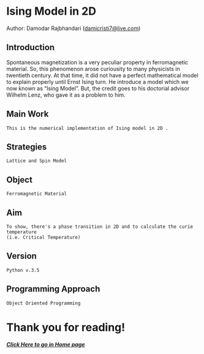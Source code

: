 # Ising Model in 2D
Author: Damodar Rajbhandari (damicristi7@live.com)  

## Introduction
Spontaneous magnetization is a very peculiar property in ferromagnetic material. So, this phenomenon arose curiousity to many physicists in twentieth century. At that time, it did not have a perfect mathematical model to explain properly until Ernst Ising turn. He introduce a model which we now known as “Ising Model”. But, the credit goes to his doctorial advisor Wilhelm Lenz, who gave it as a problem to him.

## Main Work
```
This is the numerical implementation of Ising model in 2D .
```
## Strategies
```
Lattice and Spin Model
```
## Object
```
Ferromagnetic Material
```
## Aim
```
To show, there's a phase transition in 2D and to calculate the curie temperature 
(i.e. Critical Temperature)
```
## Version
```
Python v.3.5
```
## Programming Approach
```
Object Oriented Programming
```
# Thank you for reading!
##### [Click Here to go in Home page](https://damicristi.github.io/)
